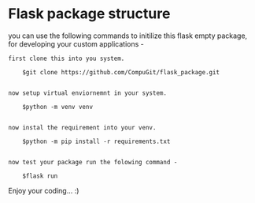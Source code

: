 # Flask package structure

you can use the following commands to initilize this flask empty package, for developing your custom applications -

    first clone this into you system.

        $git clone https://github.com/CompuGit/flask_package.git


    now setup virtual enviornemnt in your system.

        $python -m venv venv


    now instal the requirement into your venv.

        $python -m pip install -r requirements.txt


    now test your package run the folowing command - 
    
        $flask run


Enjoy your coding... :)